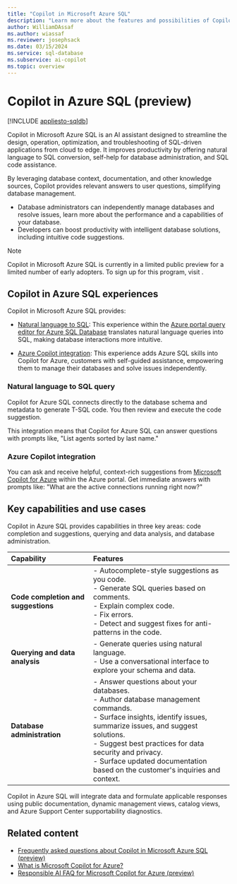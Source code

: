 ```yaml
---
title: "Copilot in Microsoft Azure SQL"
description: "Learn more about the features and possibilities of Copilot in Azure SQL for administrators and developers."
author: WilliamDAssaf
ms.author: wiassaf
ms.reviewer: josephsack
ms.date: 03/15/2024
ms.service: sql-database
ms.subservice: ai-copilot
ms.topic: overview
---
```


# Copilot in Azure SQL (preview)

[!INCLUDE [appliesto-sqldb](../includes/appliesto-sqldb.md)]

Copilot in Microsoft Azure SQL is an AI assistant designed to streamline the design, operation, optimization, and troubleshooting of SQL-driven applications from cloud to edge. It improves productivity by offering natural language to SQL conversion, self-help for database administration, and SQL code assistance.

By leveraging database context, documentation, and other knowledge sources, Copilot provides relevant answers to user questions, simplifying database management.

- Database administrators can independently manage databases and resolve issues, learn more about the performance and a capabilities of your database.
- Developers can boost productivity with intelligent database solutions, including intuitive code suggestions.

> [!NOTE]
> Copilot in Microsoft Azure SQL is currently in a limited public preview for a limited number of early adopters. To sign up for this program, visit []().

## Copilot in Azure SQL experiences

Copilot in Microsoft Azure SQL provides:

- [Natural language to SQL](#natural-language-to-sql-query): This experience within the [Azure portal query editor for Azure SQL Database](../database/query-editor.md) translates natural language queries into SQL, making database interactions more intuitive.

- [Azure Copilot integration](#azure-copilot-integration): This experience adds Azure SQL skills into Copilot for Azure, customers with self-guided assistance, empowering them to manage their databases and solve issues independently.

<!-- - SQL code assistance: This experience enhances productivity for SQL developers by providing intelligent code suggestions and solutions. -->

### Natural language to SQL query

Copilot for Azure SQL connects directly to the database schema and metadata to generate T-SQL code. You then review and execute the code suggestion.

This integration means that Copilot for Azure SQL can answer questions with prompts like, "List agents sorted by last name."

### Azure Copilot integration

You can ask and receive helpful, context-rich suggestions from [Microsoft Copilot for Azure](/azure/copilot/overview) within the Azure portal. Get immediate answers with prompts like: "What are the active connections running right now?"

<!--
### SQL code assistance

Copilot can assist with analyzing, designing, and optimizing database schemas, and then author semantically correct and performant T-SQL queries. -->

## Key capabilities and use cases

Copilot in Azure SQL provides capabilities in three key areas: code completion and suggestions, querying and data analysis, and database administration.

| Capability | Features |
| :-- |:-- |
| **Code completion and suggestions** | - Autocomplete-style suggestions as you code.<br/> - Generate SQL queries based on comments.<br/> - Explain complex code.<br/> - Fix errors.<br/> - Detect and suggest fixes for anti-patterns in the code.|
| **Querying and data analysis** | - Generate queries using natural language.<br/> - Use a conversational interface to explore your schema and data.|
| **Database administration** | - Answer questions about your databases.<br/> - Author database management commands.<br/> - Surface insights, identify issues, summarize issues, and suggest solutions.<br/> - Suggest best practices for data security and privacy.<br/> - Surface updated documentation based on the customer's inquiries and context. |

Copilot in Azure SQL will integrate data and formulate applicable responses using public documentation, dynamic management views, catalog views, and Azure Support Center supportability diagnostics.

## Related content

- [Frequently asked questions about Copilot in Microsoft Azure SQL (preview)](copilot-azure-sql-faq.yml)
- [What is Microsoft Copilot for Azure?](/azure/copilot/overview)
- [Responsible AI FAQ for Microsoft Copilot for Azure (preview)](/azure/copilot/responsible-ai-faq)
